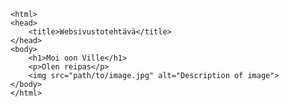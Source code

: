 <!DOCTYPE html>
    <html>
    <head>
        <title>Websivustotehtävä</title>
    </head>
    <body>
        <h1>Moi oon Ville</h1>
        <p>Olen reipas</p>
        <img src="path/to/image.jpg" alt="Description of image">
    </body>
    </html>
